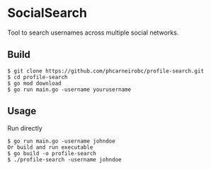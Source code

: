 ﻿# SocialSearch
Tool to search usernames across multiple social networks.

## Build
```
$ git clone https://github.com/phcarneirobc/profile-search.git
$ cd profile-search
$ go mod download
$ go run main.go -username yourusername
```
## Usage
Run directly
```
$ go run main.go -username johndoe
Or build and run executable
$ go build -o profile-search
$ ./profile-search -username johndoe
```
